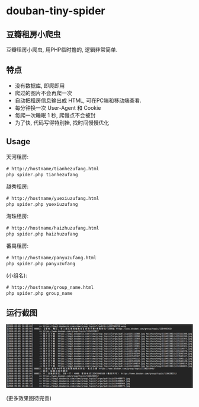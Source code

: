 # douban-tiny-spider

## 豆瓣租房小爬虫

豆瓣租房小爬虫, 用PHP临时撸的, 逻辑非常简单.

## 特点

- 没有数据库, 即爬即用
- 爬过的图片不会再爬一次
- 自动把租房信息输出成 HTML, 可在PC端和移动端查看.
- 每分钟换一次 User-Agent 和 Cookie
- 每爬一次睡眠 1 秒, 爬慢点不会被封
- 为了快, 代码写得特别挫, 找时间慢慢优化

## Usage

天河租房:
```
# http://hostname/tianhezufang.html
php spider.php tianhezufang
```
越秀租房:
```
# http://hostname/yuexiuzufang.html
php spider.php yuexiuzufang
```
海珠租房:
```
# http://hostname/haizhuzufang.html
php spider.php haizhuzufang
```
番禺租房:
```
# http://hostname/panyuzufang.html
php spider.php panyuzufang
```
(小组名):
```
# http://hostname/group_name.html
php spider.php group_name
```

## 运行截图

![](screenshots/爬取中.png)

(更多效果图待完善)